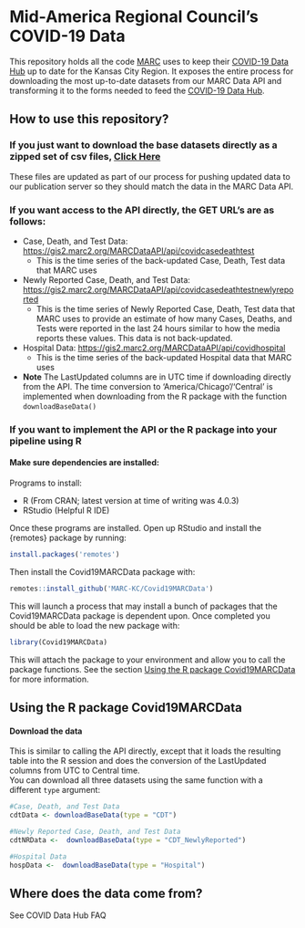 
<!-- README.md is generated from README.Rmd. Please edit that file -->

# Mid-America Regional Council’s COVID-19 Data

This repository holds all the code [MARC](https://www.marc.org/) uses to
keep their [COVID-19 Data Hub](https://marc2.org/covidhub/) up to date
for the Kansas City Region. It exposes the entire process for
downloading the most up-to-date datasets from our MARC Data API and
transforming it to the forms needed to feed the [COVID-19 Data
Hub](https://marc2.org/covidhub/).

## How to use this repository?

### If you just want to download the base datasets directly as a zipped set of csv files, [Click Here]()

These files are updated as part of our process for pushing updated data
to our publication server so they should match the data in the MARC Data
API.

### If you want access to the API directly, the GET URL’s are as follows:

  - Case, Death, and Test Data:
    <https://gis2.marc2.org/MARCDataAPI/api/covidcasedeathtest>
      - This is the time series of the back-updated Case, Death, Test
        data that MARC uses
  - Newly Reported Case, Death, and Test Data:
    <https://gis2.marc2.org/MARCDataAPI/api/covidcasedeathtestnewlyreported>
      - This is the time series of Newly Reported Case, Death, Test data
        that MARC uses to provide an estimate of how many Cases, Deaths,
        and Tests were reported in the last 24 hours similar to how the
        media reports these values. This data is not back-updated.
  - Hospital Data:
    <https://gis2.marc2.org/MARCDataAPI/api/covidhospital>
      - This is the time series of the back-updated Hospital data that
        MARC uses
  - **Note** The LastUpdated columns are in UTC time if downloading
    directly from the API. The time conversion to
    ‘America/Chicago’/‘Central’ is implemented when downloading
    from the R package with the function `downloadBaseData()`

### If you want to implement the API or the R package into your pipeline using R

#### Make sure dependencies are installed:

Programs to install:

  - R (From CRAN; latest version at time of writing was 4.0.3)
  - RStudio (Helpful R IDE)

Once these programs are installed. Open up RStudio and install the
{remotes} package by running:

``` r
install.packages('remotes')
```

Then install the Covid19MARCData package with:

``` r
remotes::install_github('MARC-KC/Covid19MARCData')
```

This will launch a process that may install a bunch of packages that the
Covid19MARCData package is dependent upon. Once completed you should be
able to load the new package with:

``` r
library(Covid19MARCData)
```

This will attach the package to your environment and allow you to call
the package functions. See the section [Using the R package
Covid19MARCData](#using-the-r-package-covid19marcdata) for more
information.

## Using the R package Covid19MARCData

#### Download the data

This is similar to calling the API directly, except that it loads the
resulting table into the R session and does the conversion of the
LastUpdated columns from UTC to Central time.  
You can download all three datasets using the same function with a
different `type` argument:

``` r
#Case, Death, and Test Data
cdtData <- downloadBaseData(type = "CDT")

#Newly Reported Case, Death, and Test Data
cdtNRData <-  downloadBaseData(type = "CDT_NewlyReported")

#Hospital Data
hospData <-  downloadBaseData(type = "Hospital")
```

## Where does the data come from?

See COVID Data Hub FAQ
